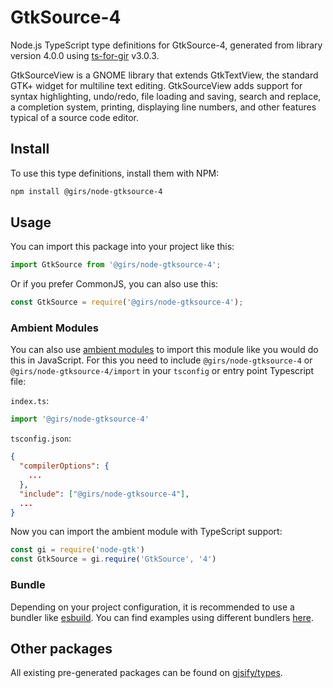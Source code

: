 
# GtkSource-4

Node.js TypeScript type definitions for GtkSource-4, generated from library version 4.0.0 using [ts-for-gir](https://github.com/gjsify/ts-for-gir) v3.0.3.

GtkSourceView is a GNOME library that extends GtkTextView, the standard GTK+ widget for multiline text editing. GtkSourceView adds support for syntax highlighting, undo/redo, file loading and saving, search and replace, a completion system, printing, displaying line numbers, and other features typical of a source code editor.

## Install

To use this type definitions, install them with NPM:
```bash
npm install @girs/node-gtksource-4
```

## Usage

You can import this package into your project like this:
```ts
import GtkSource from '@girs/node-gtksource-4';
```

Or if you prefer CommonJS, you can also use this:
```ts
const GtkSource = require('@girs/node-gtksource-4');
```

### Ambient Modules

You can also use [ambient modules](https://github.com/gjsify/ts-for-gir/tree/main/packages/cli#ambient-modules) to import this module like you would do this in JavaScript.
For this you need to include `@girs/node-gtksource-4` or `@girs/node-gtksource-4/import` in your `tsconfig` or entry point Typescript file:

`index.ts`:
```ts
import '@girs/node-gtksource-4'
```

`tsconfig.json`:
```json
{
  "compilerOptions": {
    ...
  },
  "include": ["@girs/node-gtksource-4"],
  ...
}
```

Now you can import the ambient module with TypeScript support: 

```ts
const gi = require('node-gtk')
const GtkSource = gi.require('GtkSource', '4')
```


### Bundle

Depending on your project configuration, it is recommended to use a bundler like [esbuild](https://esbuild.github.io/). You can find examples using different bundlers [here](https://github.com/gjsify/ts-for-gir/tree/main/examples).

## Other packages

All existing pre-generated packages can be found on [gjsify/types](https://github.com/gjsify/types).

